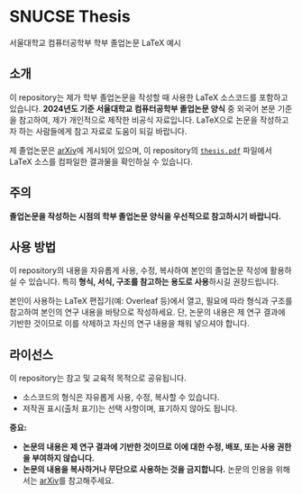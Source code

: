 # SNUCSE Thesis  
서울대학교 컴퓨터공학부 학부 졸업논문 LaTeX 예시

## 소개  
이 repository는 제가 학부 졸업논문을 작성할 때 사용한 LaTeX 소스코드를 포함하고 있습니다. **2024년도 기준 서울대학교 컴퓨터공학부 졸업논문 양식** 중 외국어 본문 기준을 참고하여, 제가 개인적으로 제작한 비공식 자료입니다. LaTeX으로 논문을 작성하고자 하는 사람들에게 참고 자료로 도움이 되길 바랍니다.  

제 졸업논문은 [arXiv](https://arxiv.org/abs/2412.15295)에 게시되어 있으며, 이 repository의 [`thesis.pdf`](https://github.com/SyphonArch/snucse-thesis/blob/main/thesis.pdf) 파일에서 LaTeX 소스를 컴파일한 결과물을 확인하실 수 있습니다.  

## 주의  
**졸업논문을 작성하는 시점의 학부 졸업논문 양식을 우선적으로 참고하시기 바랍니다.**

## 사용 방법  
이 repository의 내용을 자유롭게 사용, 수정, 복사하여 본인의 졸업논문 작성에 활용하실 수 있습니다. 특히 **형식, 서식, 구조를 참고하는 용도로 사용**하시길 권장드립니다.  

본인이 사용하는 LaTeX 편집기(예: Overleaf 등)에서 열고, 필요에 따라 형식과 구조를 참고하여 본인의 연구 내용을 바탕으로 작성하세요. 단, 논문의 내용은 제 연구 결과에 기반한 것이므로 이를 삭제하고 자신의 연구 내용을 채워 넣으셔야 합니다.  

## 라이선스  
이 repository는 참고 및 교육적 목적으로 공유됩니다.  
- 소스코드의 형식은 자유롭게 사용, 수정, 복사할 수 있습니다.  
- 저작권 표시(출처 표기)는 선택 사항이며, 표기하지 않아도 됩니다.  

**중요:**  
- **논문의 내용은 제 연구 결과에 기반한 것이므로 이에 대한 수정, 배포, 또는 사용 권한을 부여하지 않습니다.**  
- **논문의 내용을 복사하거나 무단으로 사용하는 것을 금지합니다.** 논문의 인용을 위해서는 [arXiv](https://arxiv.org/abs/2412.15295)를 참고해주세요.
